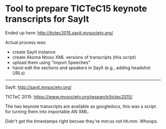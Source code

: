 Tool to prepare TICTeC15 keynote transcripts for SayIt
=============

Ended up here:
http://tictec2015.sayit.mysociety.org/

Actual process was:

* create SayIt instance
* create Akoma Ntoso XML versions of transcripts (this script)
* upload them using "Import Speeches"
* hand-edit the sections and speakers in SayIt (e.g., adding headshot URLs) 
 
---

SayIt: http://sayit.mysociety.org/

TICTeC 2015: https://www.mysociety.org/research/tictec2015/ 
 
The two keynote transcripts are available as googledocs, this
was a script for turning them into importable AN XML.

Didn't get the timestamps right becuse they're mm:ss not hh:mm. Whoops.
